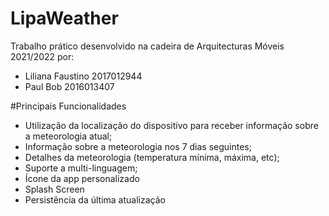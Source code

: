 # LipaWeather

Trabalho prático desenvolvido na cadeira de Arquitecturas Móveis 2021/2022 por:

- Liliana Faustino 2017012944
- Paul Bob 2016013407


#Principais Funcionalidades 
- Utilização da localização do dispositivo para receber informação sobre a meteorologia atual;
- Informação sobre a meteorologia nos 7 dias seguintes;
- Detalhes da meteorologia (temperatura mínima, máxima, etc);
- Suporte a multi-linguagem;
- Ícone da app personalizado
- Splash Screen 
- Persistência da última atualização 

